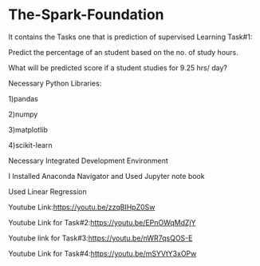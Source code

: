 # The-Spark-Foundation
It contains the Tasks one that is prediction of supervised Learning
Task#1:

Predict the percentage of an student based on the no. of study hours.

What will be predicted score if a student studies for 9.25 hrs/ day?

Necessary Python Libraries:

1)pandas

2)numpy

3)matplotlib

4)scikit-learn

Necessary Integrated Development Environment

I Installed Anaconda Navigator and Used Jupyter note book

Used Linear Regression

Youtube Link:https://youtu.be/zzqBIHpZ0Sw

Youtube Link for Task#2:https://youtu.be/EPnOWqMdZjY

Youtube link for Task#3:https://youtu.be/nWR7qsQOS-E

Youtube Link for Task#4:https://youtu.be/mSYVtY3xOPw

